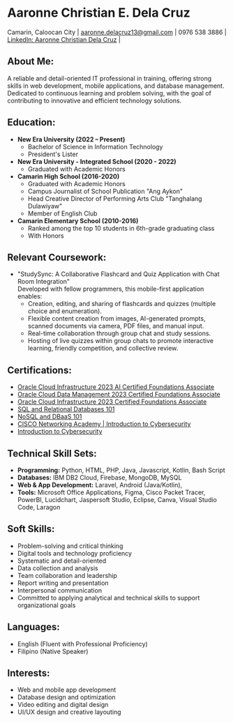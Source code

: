 # Aaronne Christian E. Dela Cruz  
Camarin, Caloocan City | aaronne.delacruz13@gmail.com | 0976 538 3886 | [LinkedIn: Aaronne Christian Dela Cruz](https://www.linkedin.com/in/aaronne-christian-dela-cruz-04105b2a3/) |

## About Me:
A reliable and detail-oriented IT professional in training, offering strong skills in web development, mobile applications, and database management. Dedicated to continuous learning and problem solving, with the goal of contributing to innovative and efficient technology solutions.  

## Education:
- **New Era University (2022 – Present)**  
  - Bachelor of Science in Information Technology
  - President's Lister
- **New Era University - Integrated School (2020 - 2022)**
  - Graduated with Academic Honors
- **Camarin High School (2016-2020)**
  - Graduated with Academic Honors
  - Campus Journalist of School Publication "Ang Aykon"
  - Head Creative Director of Performing Arts Club "Tanghalang Dulawiyaw" 
  - Member of English Club
- **Camarin Elementary School (2010-2016)**
  - Ranked among the top 10 students in 6th-grade graduating class
  - With Honors

## Relevant Coursework: 
  - "StudySync: A Collaborative Flashcard and Quiz Application with Chat Room Integration"<br>
    Developed with fellow programmers, this mobile-first application enables:  
    - Creation, editing, and sharing of flashcards and quizzes (multiple choice and enumeration).  
    - Flexible content creation from images, AI-generated prompts, scanned documents via camera, PDF files, and manual input.  
    - Real-time collaboration through group chat and study sessions.  
    - Hosting of live quizzes within group chats to promote interactive learning, friendly competition, and collective review.  

## Certifications:
- [Oracle Cloud Infrastructure 2023 AI Certified Foundations Associate](https://catalog-education.oracle.com/pls/certview/sharebadge?id=56FA494796A3971B4446BFD7E18E5263FD49746635143C07FBEB5B5DECC64BF1)
- [Oracle Cloud Data Management 2023 Certified Foundations Associate](https://catalog-education.oracle.com/pls/certview/sharebadge?id=499F17B4D26CDB39108D9663FF068F2044C5D4425CE17102BF49734B989D6049)
- [Oracle Cloud Infrastructure 2023 Certified Foundations Associate](https://catalog-education.oracle.com/pls/certview/sharebadge?id=378E9C954333079049341179DBA74249BF85A7D5AA36A5E6DE976BE61D4D00AB)
- [SQL and Relational Databases 101](https://courses.cognitiveclass.ai/certificates/390180f906824e98b47558fce7e910e7)
- [NoSQL and DBaaS 101](https://courses.cognitiveclass.ai/certificates/d2289b97bbb7403a8a875935bd92389e)
- [CISCO Networking Academy | Introduction to Cybersecurity](https://www.credly.com/badges/5adc3931-0cfa-45c1-8abc-5fbc3669bf01/public_url)
- [Introduction to Cybersecurity](https://www.credly.com/badges/5adc3931-0cfa-45c1-8abc-5fbc3669bf01/public_url)

## Technical Skill Sets:
- **Programming:** Python, HTML, PHP, Java, Javascript, Kotlin, Bash Script
- **Databases:** IBM DB2 Cloud, Firebase, MongoDB, MySQL
- **Web & App Development:** Laravel, Android (Java/Kotlin),
- **Tools:** Microsoft Office Applications, Figma, Cisco Packet Tracer, PowerBI, Lucidchart, Jaspersoft Studio, Eclipse, Canva, Visual Studio Code, Laragon

## Soft Skills: 
- Problem-solving and critical thinking
- Digital tools and technology proficiency
- Systematic and detail-oriented
- Data collection and analysis
- Team collaboration and leadership
- Report writing and presentation
- Interpersonal communication
- Committed to applying analytical and technical skills to support organizational goals

## Languages:
- English (Fluent with Professional Proficiency)
- Filipino (Native Speaker)

## Interests:
- Web and mobile app development
- Database design and optimization
- Video editing and digital design
- UI/UX design and creative layouting 

<!---
aaronnedelacruz/aaronnedelacruz is a ✨ special ✨ repository because its `README.md` (this file) appears on your GitHub profile.
You can click the Preview link to take a look at your changes.
--->
